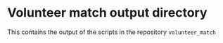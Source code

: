 # Volunteer match output directory

This contains the output of the scripts in the repository `volunteer_match`

